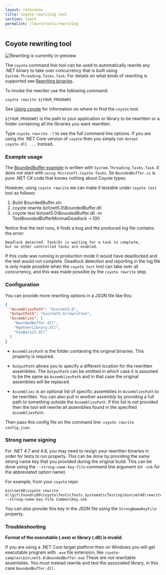 ```yaml
---
layout: reference
title: Coyote rewriting tool
section: learn
permalink: /learn/tools/rewriting
---
```


## Coyote rewriting tool

![Rewriting is currently in-preview](https://img.shields.io/static/v1?style=flat&color=red&label=&message=preview)

The `coyote` command line tool can be used to automatically rewrite any .NET binary to take over
concurrency that is built using `System.Threading.Tasks.Task`. For details on what kinds of
rewriting is supported see [Rewriting binaries](../programming-models/async/rewriting).

To invoke the rewriter use the following command:

```
coyote rewrite ${YOUR_PROGRAM}
```

See [Using coyote](/coyote/learn/get-started/using-coyote) for information on where to find the
`coyote` tool.

`${YOUR_PROGRAM}` is the path to your application or library to be rewritten or a folder containing
all the libraries you want rewritten.

Type `coyote rewrite -?` to see the full command line options. If you are using the .NET Core
version of `coyote` then you simply run `dotnet coyote.dll ...` instead.

### Example usage

The [BoundedBuffer example](https://github.com/microsoft/coyote-samples/tree/main/BoundedBuffer)
is written with `System.Threading.Tasks.Task`. It does not start with `using
Microsoft.Coyote.Tasks`. So `BoundedBuffer.cs` is pure .NET C# code that knows nothing about Coyote
types.

However, using `coyote rewrite` we can make it testable under `coyote test` tool as follows:

1. Build BoundedBuffer.sln
2. coyote rewrite bin\net5.0\BoundedBuffer.dll
3. coyote test bin\net5.0\BoundedBuffer.dll -m TestBoundedBufferMinimalDeadlock -i 100

Notice that the test runs, it finds a bug and the produced log file contains the error:

```
Deadlock detected. Task(0) is waiting for a task to complete,
but no other controlled tasks are enabled.
```

If this code was running in production mode it would have deadlocked and the test would not
complete. Deadlock detection and reporting in the log file is only made possible when the `coyote
test` tool can take over all concurrency, and this was made possible by the `coyote rewrite` step.

### Configuration

You can provide more rewriting options in a JSON file like this:

```json
{
  "AssembliesPath": "bin/net5.0",
  "OutputPath": "bin/net5.0/rewritten",
  "Assemblies": [
    "BoundedBuffer.dll",
    "MyOtherLibrary.dll",
    "FooBar123.dll"
  ]
}
```

- `AssembliesPath` is the folder containing the original binaries.  This property is required.

- `OutputPath` allows you to specify a different location for the rewritten assemblies. The
`OutputPath` can be omitted in which case it is assumed to be the same as `AssembliesPath` and in
that case the original assemblies will be replaced.

- `Assemblies` is an optional list of specific assemblies in `AssembliesPath` to be rewritten. You
can also pull in another assembly by providing a full path to something outside the
`AssembliesPath`. If this list is not provided then the tool will rewrite all assemblies found in
the specified `AssembliesPath`.

Then pass this config file on the command line: `coyote rewrite config.json`.

### Strong name signing

For .NET 4.7 and 4.8, you may need to resign your rewritten binaries in order for tests to run
properly. This can be done by providing the same strong name key that you provided during the
original build. This can be done using the `--strong-name-key-file` command line argument (or
`-snk` for the abbreviated option name).

For example, from your `coyote` repo:

```
bin\net48\coyote rewrite d:\git\foundry99\Coyote\Tests\Tests.SystematicTesting\bin\net48\rewrite.coyote.json --strong-name-key-file Common\Key.snk
```

You can also provide this key in the JSON file using the `StrongNameKeyFile` property.

### Troubleshooting

**Format of the executable (.exe) or library (.dll) is invalid.**

If you are using a .NET Core target platform then on Windows you will get executable program with
`.exe` file extension, like `coyote-samples\bin\net5.0\BoundedBuffer.exe` These are not
rewritable assemblies. You must instead rewrite and test the associated library, in this case
`BoundedBuffer.dll`.
